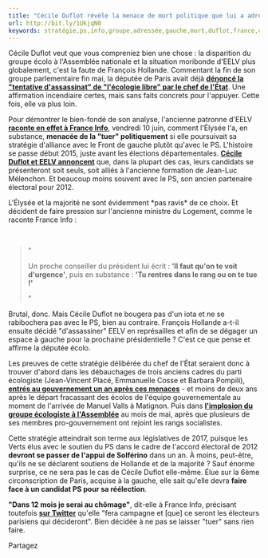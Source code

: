 ```yaml
---
title: "Cécile Duflot révèle la menace de mort politique que lui a adressée l'Élysée"
url: http://bit.ly/1UkjqN0
keywords: stratégie,ps,info,groupe,adressée,gauche,mort,duflot,france,cécile,révèle,lancienne,hollande,politique,menace,lélysée
---
```

Cécile Duflot veut que vous compreniez bien une chose : la disparition du groupe écolo à l\'Assemblée nationale et la situation moribonde d\'EELV plus globalement, c\'est la faute de François Hollande. Commentant la fin de son groupe parlementaire fin mai, la députée de Paris avait déjà **[dénoncé la \"tentative d\'assassinat\" de \"l\'écologie libre\" par le chef de l\'État](https://lelab.europe1.fr/cecile-duflot-denonce-une-tentative-dassassinat-de-lecologie-libre-par-francois-hollande-2752096)**. Une affirmation incendiaire certes, mais sans faits concrets pour l\'appuyer. Cette fois, elle va plus loin.

Pour démontrer le bien-fondé de son analyse, l\'ancienne patronne d\'EELV **[raconte en effet à France Info](http://www.franceinfo.fr/actu/politique/article/le-hollande-m-tuer-de-cecile-duflot-796833)**, vendredi 10 juin, comment l\'Élysée l\'a, en substance, **menacée de la \"tuer\" politiquement** si elle poursuivait sa stratégie d\'alliance avec le Front de gauche plutôt qu\'avec le PS. L\'histoire se passe début 2015, juste avant les élections départementales. **[Cécile Duflot et EELV annoncent](https://lelab.europe1.fr/Alliances-aux-departementales-EELV-privilegie-largement-le-Front-de-Gauche-au-PS-21380)** que, dans la plupart des cas, leurs candidats se présenteront soit seuls, soit alliés à l\'ancienne formation de Jean-Luc Mélenchon. Et beaucoup moins souvent avec le PS, son ancien partenaire électoral pour 2012.

L\'Élysée et la majorité ne sont évidemment \*pas ravis\* de ce choix. Et décident de faire pression sur l\'ancienne ministre du Logement, comme le raconte France Info :

 

> \"
>
> Un proche conseiller du président lui écrit : **\'Il faut qu'on te voit d'urgence\'**, puis en substance : **\'Tu rentres dans le rang ou on te tue !\'**
>
> \"

Brutal, donc. Mais Cécile Duflot ne bougera pas d\'un iota et ne se rabibochera pas avec le PS, bien au contraire. François Hollande a-t-il ensuite décidé \"d\'assassiner\" EELV en représailles et afin de se dégager un espace à gauche pour la prochaine présidentielle ? C\'est ce que pense et affirme la députée écolo.

Les preuves de cette stratégie délibérée du chef de l\'État seraient donc à trouver d\'abord dans les débauchages de trois anciens cadres du parti écologiste (Jean-Vincent Placé, Emmanuelle Cosse et Barbara Pompili), **[entrés au gouvernement un an après ces menaces](https://lelab.europe1.fr/avec-place-pompili-et-cosse-deux-nuances-de-verts-entrent-au-gouvernement-valls-2667143)** - et moins de deux ans après le départ fracassant des écolos de l\'équipe gouvernementale au moment de l\'arrivée de Manuel Valls à Matignon. Puis dans **[l\'implosion du groupe écologiste à l\'Assemblée](https://lelab.europe1.fr/trois-deputes-ecolos-rejoignent-le-groupe-ps-a-lassemblee-nationale-et-actent-la-disparition-du-groupe-ecolo-2749460)** au mois de mai, après que plusieurs de ses membres pro-gouvernement ont rejoint les rangs socialistes.

Cette stratégie atteindrait son terme aux législatives de 2017, puisque les Verts élus avec le soutien du PS dans le cadre de l\'accord électoral de 2012 **devront se passer de l\'appui de Solférino** dans un an. À moins, peut-être, qu\'ils ne se déclarent soutiens de Hollande et de la majorité ? Sauf énorme surprise, ce ne sera pas le cas de Cécile Duflot elle-même. Élue sur la 6ème circonscription de Paris, acquise à la gauche, elle sait qu\'elle devra **faire face à un candidat PS pour sa réélection**.

**\"Dans 12 mois je serai au chômage\"**, dit-elle à France Info, précisant toutefois **[sur Twitter](https://twitter.com/CecileDuflot/status/741165726711570433)** qu\'elle \"fera campagne et \[que\] ce seront les électeurs parisiens qui décideront\". Bien décidée à ne pas se laisser \"tuer\" sans rien faire.

Partagez
